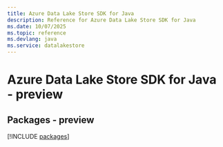 ```yaml
---
title: Azure Data Lake Store SDK for Java
description: Reference for Azure Data Lake Store SDK for Java
ms.date: 10/07/2025
ms.topic: reference
ms.devlang: java
ms.service: datalakestore
---
```

# Azure Data Lake Store SDK for Java - preview
## Packages - preview
[!INCLUDE [packages](data-lake-store-index.md)]